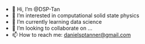 - 👋 Hi, I’m @DSP-Tan
- 👀 I’m interested in computational solid state physics
- 🌱 I’m currently learning data science
- 💞️ I’m looking to collaborate on ...
- 📫 How to reach me: danielsptanner@gmail.com

<!---
DSP-Tan/DSP-Tan is a ✨ special ✨ repository because its `README.md` (this file) appears on your GitHub profile.
You can click the Preview link to take a look at your changes.
--->
